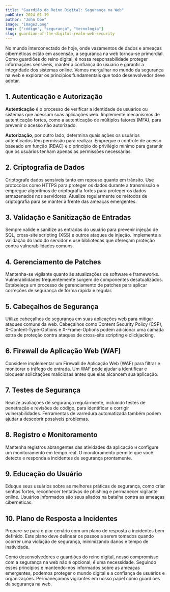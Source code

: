 ```yaml
---
title: "Guardião do Reino Digital: Segurança na Web"
pubDate: 2024-01-19
author: "John Doe"
image: "image2.png"
tags: ["código", "segurança", "tecnologia"]
slug: guardian-of-the-digital-realm-web-security
---
```


No mundo interconectado de hoje, onde vazamentos de dados e ameaças cibernéticas estão em ascensão, a segurança na web tornou-se primordial. Como guardiões do reino digital, é nossa responsabilidade proteger informações sensíveis, manter a confiança do usuário e garantir a integridade dos sistemas online. Vamos mergulhar no mundo da segurança na web e explorar os princípios fundamentais que todo desenvolvedor deve adotar.

## **1. Autenticação e Autorização**

**Autenticação** é o processo de verificar a identidade de usuários ou sistemas que acessam suas aplicações web. Implemente mecanismos de autenticação fortes, como a autenticação de múltiplos fatores (MFA), para prevenir o acesso não autorizado.

**Autorização**, por outro lado, determina quais ações os usuários autenticados têm permissão para realizar. Empregue o controle de acesso baseado em função (RBAC) e o princípio do privilégio mínimo para garantir que os usuários tenham apenas as permissões necessárias.

## **2. Criptografia de Dados**

Criptografe dados sensíveis tanto em repouso quanto em trânsito. Use protocolos como HTTPS para proteger os dados durante a transmissão e empregue algoritmos de criptografia fortes para proteger os dados armazenados nos servidores. Atualize regularmente os métodos de criptografia para se manter à frente das ameaças emergentes.

## **3. Validação e Sanitização de Entradas**

Sempre valide e sanitize as entradas do usuário para prevenir injeção de SQL, cross-site scripting (XSS) e outros ataques de injeção. Implemente a validação do lado do servidor e use bibliotecas que ofereçam proteção contra vulnerabilidades comuns.

## **4. Gerenciamento de Patches**

Mantenha-se vigilante quanto às atualizações de software e frameworks. Vulnerabilidades frequentemente surgem de componentes desatualizados. Estabeleça um processo de gerenciamento de patches para aplicar correções de segurança de forma rápida e regular.

## **5. Cabeçalhos de Segurança**

Utilize cabeçalhos de segurança em suas aplicações web para mitigar ataques comuns da web. Cabeçalhos como Content Security Policy (CSP), X-Content-Type-Options e X-Frame-Options podem adicionar uma camada extra de proteção contra ataques de cross-site scripting e clickjacking.

## **6. Firewall de Aplicação Web (WAF)**

Considere implementar um Firewall de Aplicação Web (WAF) para filtrar e monitorar o tráfego de entrada. Um WAF pode ajudar a identificar e bloquear solicitações maliciosas antes que elas alcancem sua aplicação.

## **7. Testes de Segurança**

Realize avaliações de segurança regularmente, incluindo testes de penetração e revisões de código, para identificar e corrigir vulnerabilidades. Ferramentas de varredura automatizada também podem ajudar a descobrir possíveis problemas.

## **8. Registro e Monitoramento**

Mantenha registros abrangentes das atividades da aplicação и configure um monitoramento em tempo real. O monitoramento permite que você detecte e responda a incidentes de segurança prontamente.

## **9. Educação do Usuário**

Eduque seus usuários sobre as melhores práticas de segurança, como criar senhas fortes, reconhecer tentativas de phishing e permanecer vigilante online. Usuários informados são seus aliados na batalha contra as ameaças cibernéticas.

## **10. Plano de Resposta a Incidentes**

Prepare-se para o pior cenário com um plano de resposta a incidentes bem definido. Este plano deve delinear os passos a serem tomados quando ocorrer uma violação de segurança, minimizando danos e tempo de inatividade.

Como desenvolvedores e guardiões do reino digital, nosso compromisso com a segurança na web não é opcional; é uma necessidade. Seguindo esses princípios e mantendo-nos informados sobre as ameaças emergentes, podemos proteger o mundo digital e a confiança de usuários e organizações. Permaneçamos vigilantes em nosso papel como guardiões da segurança na web.
